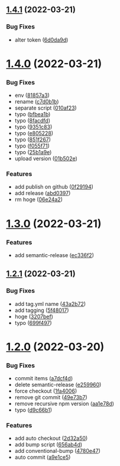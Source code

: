 ## [1.4.1](https://github.com/nonanonno/semantic-release-sample/compare/v1.4.0...v1.4.1) (2022-03-21)


### Bug Fixes

* alter token ([6d0da9d](https://github.com/nonanonno/semantic-release-sample/commit/6d0da9d4cf8b12c1a14f990221120107cb1b2e74))



# [1.4.0](https://github.com/nonanonno/semantic-release-sample/compare/v1.3.0...v1.4.0) (2022-03-21)


### Bug Fixes

* env ([81857a3](https://github.com/nonanonno/semantic-release-sample/commit/81857a3b4f0c342647f7b2ac2309306d5c159f10))
* rename ([c7d0b1b](https://github.com/nonanonno/semantic-release-sample/commit/c7d0b1b4c9ffdb688a9dfba090d2897247655b0e))
* separate script ([010af23](https://github.com/nonanonno/semantic-release-sample/commit/010af233304ba12accabc44d949b2877d143a259))
* typo ([bfbea1b](https://github.com/nonanonno/semantic-release-sample/commit/bfbea1b59419b317c39ecf3f95540eb9db30d0d3))
* typo ([8facdfd](https://github.com/nonanonno/semantic-release-sample/commit/8facdfd9c9d1f16b5ce19313907ce05c4451687b))
* typo ([9351c83](https://github.com/nonanonno/semantic-release-sample/commit/9351c83118fd58fd28542ddd6ac7f0f1b7d3f2d8))
* typo ([e805228](https://github.com/nonanonno/semantic-release-sample/commit/e80522866d925c5d3c8b37c911b35b63fd0d47b7))
* typo ([851f267](https://github.com/nonanonno/semantic-release-sample/commit/851f26701705eb5e1ca061db3f32dedd27e7175f))
* typo ([f055f71](https://github.com/nonanonno/semantic-release-sample/commit/f055f71da796c2ff0d8e858a1a1cbe18d82c6e31))
* typo ([25b1a9e](https://github.com/nonanonno/semantic-release-sample/commit/25b1a9efb852747190c43f60bb2a74125c3f313e))
* upload version ([01b502e](https://github.com/nonanonno/semantic-release-sample/commit/01b502efa0bd54af68c0b0faf91ce569737f7bcb))


### Features

* add publish on github ([0f29194](https://github.com/nonanonno/semantic-release-sample/commit/0f291944705364eb62ab367a984e9c08892f72d5))
* add release ([abd0397](https://github.com/nonanonno/semantic-release-sample/commit/abd0397b073e755b69ff8d7cea0de2a0d7845a75))
* rm hoge ([06e24a2](https://github.com/nonanonno/semantic-release-sample/commit/06e24a24f7aca5d786e37f0dd16f34755572ddb8))



# [1.3.0](https://github.com/nonanonno/semantic-release-sample/compare/v1.2.1...v1.3.0) (2022-03-21)


### Features

* add semantic-release ([ec336f2](https://github.com/nonanonno/semantic-release-sample/commit/ec336f246b283f8403b8db0ad6869e281c1e05d4))



## [1.2.1](https://github.com/nonanonno/semantic-release-sample/compare/v1.2.0...v1.2.1) (2022-03-21)


### Bug Fixes

* add tag.yml name ([43a2b72](https://github.com/nonanonno/semantic-release-sample/commit/43a2b727b0263ef2079ef41604eb1f58b5f2256b))
* add tagging ([5f48017](https://github.com/nonanonno/semantic-release-sample/commit/5f4801746f55d71fd08ed7e26cbf74b53aaffb20))
* hoge ([3207bef](https://github.com/nonanonno/semantic-release-sample/commit/3207beffdad3d1dc7bafc79f56a46ef15ee8cede))
* typo ([699f497](https://github.com/nonanonno/semantic-release-sample/commit/699f497e1a9c2ad40982ba2ba535219b9d7e1887))



# [1.2.0](https://github.com/nonanonno/semantic-release-sample/compare/v1.1.0...v1.2.0) (2022-03-20)


### Bug Fixes

* commit items ([a7dcf4d](https://github.com/nonanonno/semantic-release-sample/commit/a7dcf4d069291f8df63d1c7d92196c5a61f0c7a6))
* delete semantic-release ([e259960](https://github.com/nonanonno/semantic-release-sample/commit/e259960ce0e452361f2eb6e5ee4138c42b5c1dcd))
* force checkout ([1fa4006](https://github.com/nonanonno/semantic-release-sample/commit/1fa400627c8145df3576a524779ea9030b734912))
* remove git commit ([49e73b7](https://github.com/nonanonno/semantic-release-sample/commit/49e73b77a858379194e43c18f26bf5ba50e8fe21))
* remove recursive npm version ([aa1e78d](https://github.com/nonanonno/semantic-release-sample/commit/aa1e78d4c1ca8aea9b48f9ece9b69b07d576c1af))
* typo ([d9c66b1](https://github.com/nonanonno/semantic-release-sample/commit/d9c66b18d30103b7c7023e40cc590a87d44c0646))


### Features

* add auto checkout ([2d32a50](https://github.com/nonanonno/semantic-release-sample/commit/2d32a50e054902941172376ef646a5b699c11249))
* add bump script ([656ab4d](https://github.com/nonanonno/semantic-release-sample/commit/656ab4d98b8e1351255892debc3428dc2de38623))
* add conventional-bump ([4780e47](https://github.com/nonanonno/semantic-release-sample/commit/4780e4714cd51ace4c2440df65aa8fe6a1366594))
* auto commit ([a9e1ce5](https://github.com/nonanonno/semantic-release-sample/commit/a9e1ce5dcb1d264f5c22e0cc0378c8efb7707f3c))



